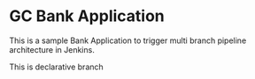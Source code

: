 # GC Bank Application

This is a sample Bank Application to trigger multi branch pipeline architecture in Jenkins.

This is declarative branch